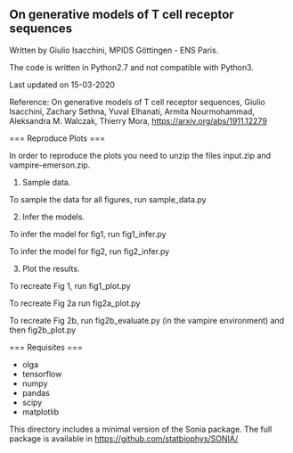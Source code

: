 ## On generative models of T cell receptor sequences

Written by Giulio Isacchini, MPIDS Göttingen - ENS Paris.

The code is written in Python2.7 and not compatible with Python3.

Last updated on 15-03-2020

Reference: On generative models of T cell receptor sequences, Giulio Isacchini, Zachary Sethna, Yuval Elhanati, Armita Nourmohammad, Aleksandra M. Walczak, Thierry Mora, https://arxiv.org/abs/1911.12279

=== Reproduce Plots ===

In order to reproduce the plots you need to unzip the files input.zip and vampire-emerson.zip.

1) Sample data.

To sample the data for all figures, run sample_data.py

2) Infer the models.

To infer the model for fig1, run fig1_infer.py

To infer the model for fig2, run fig2_infer.py

3) Plot the results.

To recreate Fig 1, run fig1_plot.py

To recreate Fig 2a run fig2a_plot.py

To recreate Fig 2b, run fig2b_evaluate.py (in the vampire environment) and then fig2b_plot.py

=== Requisites ===

- olga
- tensorflow
- numpy
- pandas
- scipy
- matplotlib

This directory includes a minimal version of the Sonia package. The full package is available in https://github.com/statbiophys/SONIA/ 
